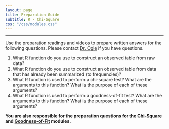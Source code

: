 ```yaml
---
layout: page
title: Preparation Guide
subtitle: R - Chi-Square
css: "/css/modules.css"
---
```


----

<div class="alert alert-warning">
Use the preparation readings and videos to prepare written answers for the following questions. Please contact <a href="mailto:dogle@northland.edu">Dr. Ogle</a> if you have questions.
</div>

1. What R function do you use to construct an observed table from raw data?
1. What R function do you use to construct an observed table from data that has already been summarized (to frequencies)?
1. What R function is used to perform a chi-square test? What are the arguments to this function? What is the purpose of each of these arguments?
1. What R function is used to perform a goodness-of-fit test? What are the arguments to this function? What is the purpose of each of these arguments?

**You are also responsible for the preparation questions for the [Chi-Square](ChiSquare) and [Goodness-of-Fit](GOFTest) modules.**

